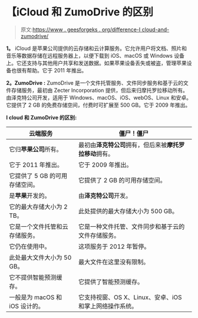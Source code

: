 # 【iCloud 和 ZumoDrive 的区别

> 原文:[https://www . geesforgeks . org/difference-I cloud-and-zumodrive/](https://www.geeksforgeeks.org/difference-between-icloud-and-zumodrive/)

**1。**
iCloud 是苹果公司提供的云存储和云计算服务。它允许用户将文档、照片和音乐等数据存储在远程服务器上，以便下载到 iOS、macOS 或 Windows 设备上。它还支持与其他用户共享和发送数据。如果苹果设备丢失或被盗，管理苹果设备也很有帮助。它于 2011 年推出。

**2。ZumoDrive :**
ZumoDrive 是一个文件托管服务、文件同步服务和基于云的文件存储服务，最初由 Zecter Incorporation 提供，但后来归摩托罗拉移动所有。由泽克特公司开发，适用于 Windows、macOS、iOS、webOS、Linux 和安卓。它提供了 2 GB 的免费存储空间，付费时可扩展至 500 GB。它于 2009 年推出。

**I cloud 和 ZumoDrive 的区别:**

<center>

| 云端服务 | 僵尸！僵尸 |
| --- | --- |
| 它归**苹果公司**所有。 | 最初由**泽克特公司**拥有，但后来被**摩托罗拉移动**拥有。 |
| 它于 2011 年推出。 | 它于 2009 年推出。 |
| 它提供了 5 GB 的可用存储空间。 | 它提供了 2 GB 的可用存储空间。 |
| 是**苹果**开发的。 | 由**泽克特公司**开发。 |
| 它的最大存储大小为 2 TB。 | 此处提供的最大存储大小为 500 GB。 |
| 它是一个文件托管和云存储服务。 | 它是一种文件托管、文件同步和基于云的文件存储服务。 |
| 它仍在使用中。 | 这项服务于 2012 年暂停。 |
| 此处最大文件大小为 50 GB。 | 最大文件在这里没有限制。 |
| 它不提供智能预测缓存。 | 它提供了智能预测缓存。 |
| 一般是为 macOS 和 iOS 设计的。 | 它支持视窗、OS X、Linux、安卓、iOS 和掌上网络操作系统。 |

</center>